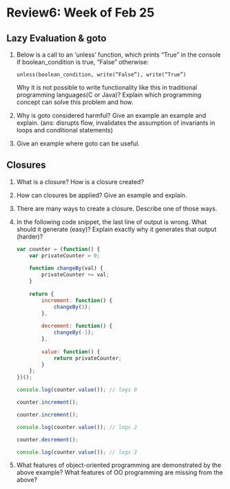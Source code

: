 # Review6: Week of Feb 25

## Lazy Evaluation & goto
1. Below is a call to an ‘unless’ function, which prints “True” in the console if boolean_condition is true, “False” otherwise:

    ```unless(boolean_condition, write(“False”), write(“True”)```

    Why it is not possible to write functionality like this in traditional programming languages(C or Java)? Explain which programming concept can solve this problem and how.

2. Why is goto considered harmful? Give an example an example and explain. (ans: disrupts flow, invalidates the assumption of invariants in loops and conditional statements)

3. Give an example where goto can be useful.


## Closures
1. What is a closure? How is a closure created?
2. How can closures be applied? Give an example and explain.
3. There are many ways to create a closure. Describe one of those ways.
4. In the following code snippet, the last line of output is wrong. What should it generate (easy)? Explain exactly why it generates that output (harder)?

    ```javascript
    var counter = (function() {
        var privateCounter = 0;
        
        function changeBy(val) {
            privateCounter += val;
        }
        
        return {
            increment: function() {
                changeBy(1);
            },
        
            decrement: function() {
                changeBy(-1);
            },
        
            value: function() {
                return privateCounter;
            }
        };
    })();
    
    console.log(counter.value()); // logs 0
    
    counter.increment();
    
    counter.increment();
    
    console.log(counter.value()); // logs 2
    
    counter.decrement();
    
    console.log(counter.value()); // logs 2
    ```
        
5. What features of object-oriented programming are demonstrated by the above example? What features of OO programming are missing from the above?


